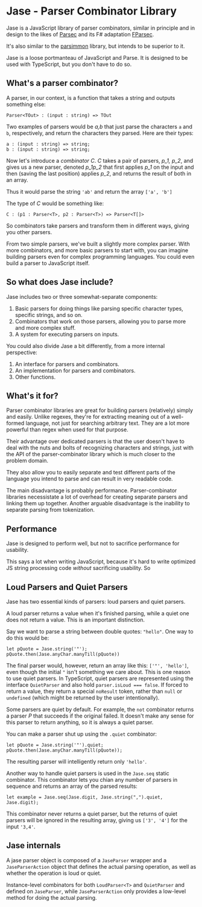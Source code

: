 # Jase - Parser Combinator Library
Jase is a JavaScript library of parser combinators, similar in principle and in design to the likes of [Parsec](https://wiki.haskell.org/Parsec) and its F# adaptation [FParsec](http://www.quanttec.com/fparsec/).

It's also similar to the [parsimmon](https://github.com/jneen/parsimmon) library, but intends to be superior to it.

Jase is a loose portmanteau of JavaScript and Parse.  It is designed to be used with TypeScript, but you don't have to do so.

## What's a parser combinator?
A parser, in our context, is a function that takes a string and outputs something else:

	Parser<TOut> : (input : string) => TOut

Two examples of parsers would be *a,b* that just parse the characters `a` and `b`, respectively, and return the characters they parsed. Here are their types:

	a : (input : string) => string;
	b : (input : string) => string;

Now let's introduce a *combinator* *C*. *C* takes a pair of parsers, *p_1, p_2*, and gives us a new parser, denoted *p_1p_2* that first applies *p_1* on the input and then (saving the last position) applies *p_2*, and returns the result of both in an array.

Thus it would parse the string `'ab'` and return the array `['a', 'b']`

The type of *C* would be something like:

	C : (p1 : Parser<T>, p2 : Parser<T>) => Parser<T[]>

So combinators take parsers and transform them in different ways, giving you other parsers.

From two simple parsers, we've built a slightly more complex parser. With more combinators, and more basic parsers to start with, you can imagine building parsers even for complex programming languages. You could even build a parser to JavaScript itself.

## So what does Jase include?
Jase includes two or three somewhat-separate components:

1. Basic parsers for doing things like parsing specific character types, specific strings, and so on.
2. Combinators that work on those parsers, allowing you to parse more and more complex stuff.
3. A system for executing parsers on inputs.

You could also divide Jase a bit differently, from a more internal perspective:

1. An interface for parsers and combinators.
2. An implementation for parsers and combinators.
3. Other functions.

## What's it for?
Parser combinator libraries are great for building parsers (relatively) simply and easily. Unlike regexes, they're for extracting meaning out of a well-formed language, not just for searching arbitrary text. They are a lot more powerful than regex when used for that purpose.

Their advantage over dedicated parsers is that the user doesn't have to deal with the nuts and bolts of recognizing characters and strings, just with the API of the parser-combinator library which is much closer to the problem domain.

They also allow you to easily separate and test different parts of the language you intend to parse and can result in very readable code.

The main disadvantage is probably performance. Parser-combinator libraries necessistate a lot of overhead for creating separate parsers and linking them up together. Another arguable disadvantage is the inability to separate parsing from tokenization.

## Performance
Jase is designed to perform well, but not to sacrifice performance for usability.

This says a lot when writing JavaScript, because it's hard to write optimized JS string processing code *without* sacrificing usability. So 

## Loud Parsers and Quiet Parsers
Jase has two essential kinds of parsers: loud parsers and quiet parsers.

A loud parser returns a value when it's finished parsing, while a quiet one does not return a value. This is an important distinction.

Say we want to parse a string between double quotes: `"hello"`. One way to do this would be:

	let pQuote = Jase.string('"');
	pQuote.then(Jase.anyChar.manyTill(pQuote))

The final parser would, however, return an array like this: `['"', 'hello']`, even though the initial `"` isn't something we care about. This is one reason to use quiet parsers. In TypeScript, quiet parsers are represented using the interface `QuietParser` and also hold `parser.isLoud === false`. If forced to return a value, they return a special `noResult` token, rather than `null` or `undefined` (which might be returned by the user intentionally).

Some parsers are quiet by default. For example, the `not` combinator returns a parser *P* that succeeds if the original failed. It doesn't make any sense for this parser to return anything, so it is always a quiet parser.

You can make a parser shut up using the `.quiet` combinator:

	let pQuote = Jase.string('"').quiet;
	pQuote.then(Jase.anyChar.manyTill(pQuote));

The resulting parser will intelligently return only `'hello'`.

Another way to handle quiet parsers is used in the `Jase.seq` static combinator. This combinator lets you chian any number of parsers in sequence and returns an array of the parsed results:

	let example = Jase.seq(Jase.digit, Jase.string(",").quiet, Jase.digit);

This combinator never returns a quiet parser, but the returns of quiet parsers will be ignored in the resulting array, giving us `['3', '4']` for the input `'3,4'`.

## Jase internals
A jase parser object is composed of a `JaseParser` wrapper and a `JaseParserAction` object that defines the actual parsing operation, as well as whether the operation is loud or quiet.

Instance-level combinators for both `LoudParser<T>` and `QuietParser` and defined on `JaseParser`, while `JaseParserAction` only provides a low-level method for doing the actual parsing.

